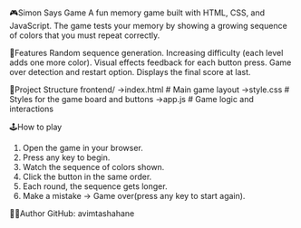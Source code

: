 🎮Simon Says Game
A fun memory game built with HTML, CSS, and JavaScript.
The game tests your memory by showing a growing sequence of colors that you must repeat correctly.

🚀Features
Random sequence generation.
Increasing difficulty (each level adds one more color).
Visual effects feedback for each button press.
Game over detection and restart option.
Displays the final score at last.

📂Project Structure
frontend/
->index.html   # Main game layout
->style.css    # Styles for the game board and buttons
->app.js       # Game logic and interactions

🕹️How to play
1. Open the game in your browser.
2. Press any key to begin.
3. Watch the sequence of colors shown.
4. Click the button in the same order.
5. Each round, the sequence gets longer.
6. Make a mistake -> Game over(press any key to start again).

👩‍💻Author
GitHub: avimtashahane
